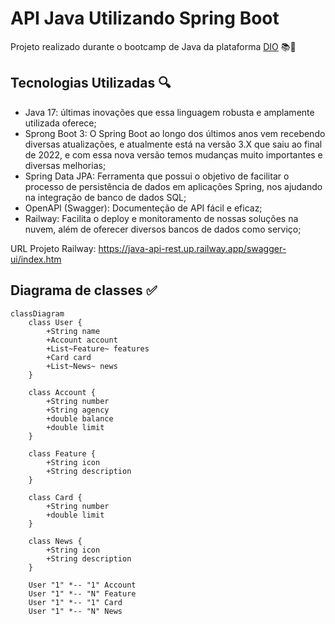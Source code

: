 # API Java Utilizando Spring Boot

Projeto realizado durante o bootcamp de Java da plataforma [DIO](https://web.dio.me/) 📚📕

## Tecnologias Utilizadas 🔍
- Java 17: últimas inovações que essa linguagem robusta e amplamente utilizada oferece;
- Sprong Boot 3: O Spring Boot ao longo dos últimos anos vem recebendo diversas atualizações, e atualmente está na versão 3.X que saiu ao final de 2022, e com essa nova versão temos mudanças muito importantes e diversas melhorias;
- Spring Data JPA: Ferramenta que possui o objetivo de facilitar o processo de persistência de dados em aplicações Spring, nos ajudando na integração de banco de dados SQL;
- OpenAPI (Swagger): Documenteção de API fácil e eficaz;
- Railway: Facilita o deploy e monitoramento de nossas soluções na nuvem, além de oferecer diversos bancos de dados como serviço;

URL Projeto Railway: https://java-api-rest.up.railway.app/swagger-ui/index.htm

## Diagrama de classes ✅
``` mermaid
classDiagram
    class User {
        +String name
        +Account account
        +List~Feature~ features
        +Card card
        +List~News~ news
    }

    class Account {
        +String number
        +String agency
        +double balance
        +double limit
    }

    class Feature {
        +String icon
        +String description
    }

    class Card {
        +String number
        +double limit
    }

    class News {
        +String icon
        +String description
    }

    User "1" *-- "1" Account
    User "1" *-- "N" Feature
    User "1" *-- "1" Card
    User "1" *-- "N" News

```
